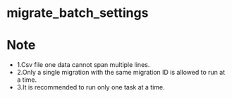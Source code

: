 ﻿# migrate_batch_settings
 # Note
 - 1.Csv file one data cannot span multiple lines.
 - 2.Only a single migration with the same migration ID is allowed to run at a time.
 - 3.It is recommended to run only one task at a time.
